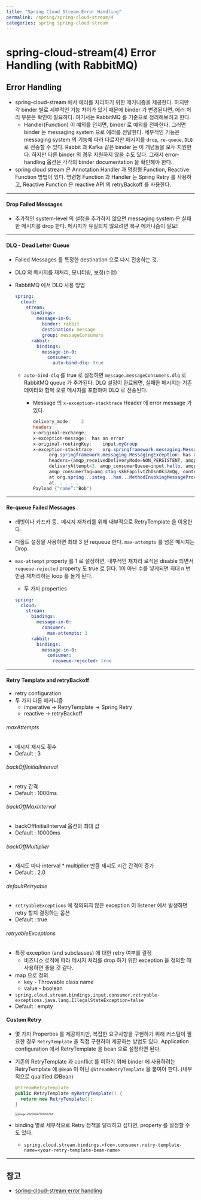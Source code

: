 ```yaml
---
title: "Spring Cloud Stream Error Handling"
permalink: /spring/spring-cloud-stream/4
categories: spring spring-cloud-stream
---
```


# spring-cloud-stream(4) Error Handling (with RabbitMQ)

## Error Handling

* spring-cloud-stream 에서 에러를 처리하기 위한 메커니즘을 제공한다. 하지만 각 binder 별로 세부적인 기능 차이가 있기 때문에 binder 가 변경된다면, 에러 처리 부분은 확인이 필요하다. 여기서는 RabbitMQ 를 기준으로 정리해보려고 한다.
  * Handler(Function) 이 예외를 던지면, binder 로 예외를 전파한다. 그러면 binder 는 messaging system 으로 에러를 전달한다. 세부적인 기능은 messaging system 의 기능에 따라 다르지만 메시지를 `drop`, `re-queue`, `DLQ` 로 전송할 수 있다. Rabbit 과 Kafka 같은 binder 는 이 개념들을 모두 지원한다. 하지만 다른 binder 의 경우 지원하지 않을 수도 있다. 그래서 error-handling 옵션은 각각의 binder documentation 을 확인해야 한다.
* spring cloud stream 은 Annotation Handler 과 명령형 Function, Reactive Function 방법이 있다. 명령형 Function 과 Handler 는 Spring Retry 를 사용하고, Reactive Function 은 reactive API 의 retryBackoff 를 사용한다.

---

#### Drop Failed Messages

* 추가적인 system-level 의 설정을 추가하지 않으면 messaging system 은 실패한 메시지를 drop 한다. 메시지가 유실되지 않으려면 복구 메커니즘이 필요!

---

#### DLQ - Dead Letter Queue

* Failed Messages 를 특정한 destination 으로 다시 전송하는 것.

* DLQ 의 메시지를 재처리, 모니터링, 보정(수정)

* RabbitMQ 에서 DLQ 사용 방법

  ```yaml
  spring:
    cloud:
      stream:
        bindings:
          message-in-0:
            binder: rabbit
            destination: message
            group: messageConsumers
        rabbit:
          bindings:
            message-in-0:
              consumer:
                auto-bind-dlq: true
  ```

  * `auto-bind-dlq` 를 true 로 설정하면 `message.messageConsumers.dlq` 로 RabbitMQ queue 가 추가된다. DLQ 설정이 완료되면, 실패한 메시지는 기존 데이터와 함께 오류 메시지를 포함하여 DLQ 로 전송된다.

    * Message 의 `x-exception-stacktrace` Header 에 error message 가 있다.

      ```powershell
      delivery_mode:	2
      headers:
      x-original-exchange:
      x-exception-message:	has an error
      x-original-routingKey:	input.myGroup
      x-exception-stacktrace:	org.springframework.messaging.MessageHandlingException: nested exception is
            org.springframework.messaging.MessagingException: has an error, failedMessage=GenericMessage [payload=byte[15],
            headers={amqp_receivedDeliveryMode=NON_PERSISTENT, amqp_receivedRoutingKey=input.hello, amqp_deliveryTag=1,
            deliveryAttempt=3, amqp_consumerQueue=input.hello, amqp_redelivered=false, id=a15231e6-3f80-677b-5ad7-d4b1e61e486e,
            amqp_consumerTag=amq.ctag-skBFapilvtZhDsn0k3ZmQg, contentType=application/json, timestamp=1522327846136}]
            at org.spring...integ...han...MethodInvokingMessageProcessor.processMessage(MethodInvokingMessageProcessor.java:107)
            at. . . . .
      Payload {"name”:"Bob"}
      ```

---

#### Re-queue Failed Messages

- 레빗이나 카프카 등.. 메시지 재처리를 위해 내부적으로 RetryTemplate 을 이용한다.

- 디폴트 설정을 사용하면 최대 3 번 requeue 한다. `max-attempts` 를 넘은 메시지는 Drop.

- `max-attempt` property 를 1 로 설정하면, 내부적인 재처리 로직은 disable 되면서 `requeue-rejected` property 도 true 로 된다. 1이 아닌 수를 넣게되면 최대 n 번 만큼 재처리하는 loop 를 돌게 된다.

  - 두 가지 properties

  ```yaml
  spring:
    cloud:
      stream:
        bindings:
          message-in-0:
            consumer:
              max-attempts: 1
        rabbit:
          bindings:
            message-in-0:
              consumer:
                requeue-rejected: true
  ```

---

#### Retry Template and retryBackoff

* retry configuration
* 두 가지 다른 메커니즘
  * imperative → RetryTemplate → Spring Retry
  * reactive → retryBackoff

###### maxAttempts

* 메시지 재시도 횟수
* Default : 3

###### backOffInitialInterval

* retry 간격
* Default : 1000ms

###### backOffMaxInterval

* backOffInitialInterval 옵션의 최대 값
* Default : 10000ms

###### backOffMultiplier

* 재시도 마다 interval * multiplier 만큼 재시도 시간 간격이 증가
* Default : 2.0

###### defaultRetryable

* `retryableExceptions` 에 정의되지 않은 exception 이 listener 에서 발생하면 retry 할지 결정하는 옵션
* Default : true

###### retryableExceptions

* 특정 exception (and subclasses) 에 대한 retry 여부를 결정
  * 비즈니스 로직에 따라 메시지 처리를 drop 하기 위한 exception 을 정의할 때 사용하면 좋을 것 같다.
* map 으로 정의
  * key - Throwable class name
  * value - boolean
* `spring.cloud.stream.bindings.input.consumer.retryable-exceptions.java.lang.IllegalStateException=false`
* Default : empty

#### Custom Retry

- 몇 가지 Properties 를 제공하지만, 복잡한 요구사항을 구현하기 위해 커스텀이 필요한 경우 `RetryTemplate` 을 직접 구현하여 제공하는 방법도 있다. Application configuration 에서 RetryTemplate 을 bean 으로 설정하면 된다.

- 기존의 RetryTemplate 과 conflict 를 피하기 위해 binder 에 사용하려는 RetryTemplate 에 `@Bean` 이 아닌 `@StreamRetryTemplate` 을 붙여야 한다. (내부적으로 qualified @Bean)

  ```java
  @StreamRetryTemplate
  public RetryTemplate myRetryTemplate() {
  	return new RetryTemplate();
  }
  ```

  <img src="/Users/a1101083/Library/Application Support/typora-user-images/image-20200927113053754.png" alt="image-20200927113053754" style="zoom:50%;" />

- binding 별로 세부적으로 Retry 정책을 달리하고 싶다면, property 를 설정할 수도 있다.

  - `spring.cloud.stream.bindings.<foo>.consumer.retry-template-name=<your-retry-template-bean-name>`

---

## 참고

* [spring-cloud-stream error handling](https://cloud.spring.io/spring-cloud-static/spring-cloud-stream/3.0.6.RELEASE/reference/html/spring-cloud-stream.html#spring-cloud-stream-overview-error-handling)

